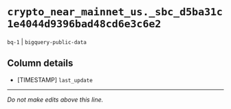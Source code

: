 # `crypto_near_mainnet_us._sbc_d5ba31c1e4044d9396bad48cd6e3c6e2`
`bq-1` | `bigquery-public-data`

## Column details
* [TIMESTAMP] `last_update`

-------------------------------------------------------------------------------
*Do not make edits above this line.*
